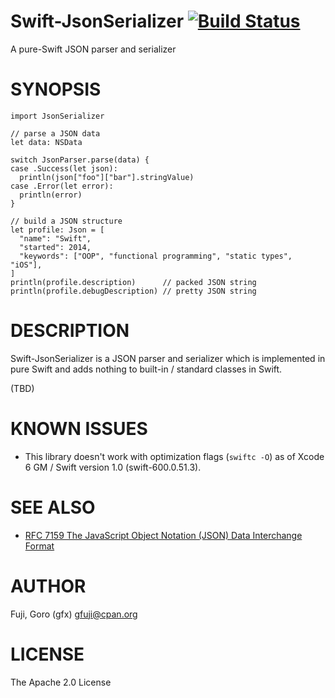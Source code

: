 # Swift-JsonSerializer [![Build Status](https://travis-ci.org/gfx/Swift-JsonSerializer.svg)](https://travis-ci.org/gfx/Swift-JsonSerializer)

A pure-Swift JSON parser and serializer

# SYNOPSIS

```
import JsonSerializer

// parse a JSON data
let data: NSData

switch JsonParser.parse(data) {
case .Success(let json):
  println(json["foo"]["bar"].stringValue)
case .Error(let error):
  println(error)
}

// build a JSON structure
let profile: Json = [
  "name": "Swift",
  "started": 2014,
  "keywords": ["OOP", "functional programming", "static types", "iOS"],
]
println(profile.description)      // packed JSON string
println(profile.debugDescription) // pretty JSON string
```

# DESCRIPTION

Swift-JsonSerializer is a JSON parser and serializer which is implemented in pure Swift and adds nothing
to built-in / standard classes in Swift.

(TBD)

# KNOWN ISSUES

* This library doesn't work with optimization flags (`swiftc -O`) as of Xcode 6 GM / Swift version 1.0 (swift-600.0.51.3).

# SEE ALSO

* [RFC 7159  The JavaScript Object Notation (JSON) Data Interchange Format](http://tools.ietf.org/html/rfc7159)

# AUTHOR

Fuji, Goro (gfx) gfuji@cpan.org

# LICENSE

The Apache 2.0 License

